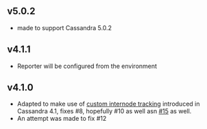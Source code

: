 ## v5.0.2

* made to support Cassandra 5.0.2

## v4.1.1

* Reporter will be configured from the environment

## v4.1.0

* Adapted to make use of [custom internode tracking](https://issues.apache.org/jira/browse/CASSANDRA-17981) introduced
  in Cassandra 4.1,  fixes #8, hopefully #10 as well asn
  [#15](https://github.com/infracloudio/cassandra-jaeger-tracing/pull/15) as well.
* An attempt was made to fix #12
